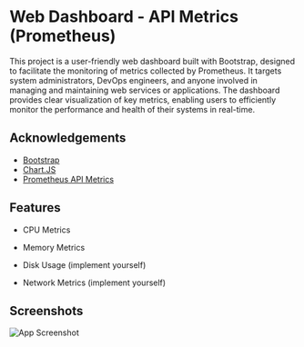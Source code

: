 # Web Dashboard - API Metrics (Prometheus)

This project is a user-friendly web dashboard built with Bootstrap, designed to facilitate the monitoring of metrics collected by Prometheus. It targets system administrators, DevOps engineers, and anyone involved in managing and maintaining web services or applications. The dashboard provides clear visualization of key metrics, enabling users to efficiently monitor the performance and health of their systems in real-time.


## Acknowledgements

 - [Bootstrap](https://getbootstrap.com/docs/5.3/getting-started/introduction/)
 - [Chart.JS](https://www.chartjs.org/)
 - [Prometheus API Metrics](https://prometheus.io/docs/prometheus/latest/querying/api/)


## Features

- CPU Metrics
- Memory Metrics

- Disk Usage (implement yourself)
- Network Metrics (implement yourself)


## Screenshots

![App Screenshot](https://i.imgur.com/9v36Lz0.png)

